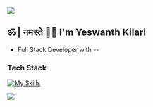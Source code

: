 ![](https://capsule-render.vercel.app/api?type=waving&color=gradient&height=100&section=header)
## ॐ | नमस्ते 🙏🏼 I'm Yeswanth Kilari

- Full Stack Developer with --
### Tech Stack
[![My Skills](https://skillicons.dev/icons?i=nextjs,react,aws,prisma,kubernetes,docker,postgres,mongodb,vite,express,workers,terraform,nodejs,redis,grafana,prometheus,tailwind,postman,figma,firebase,supabase,java,py,ts,js,go,rust,c,cpp)](https://skillicons.dev)  


![](https://capsule-render.vercel.app/api?type=waving&color=gradient&height=100&section=footer)
